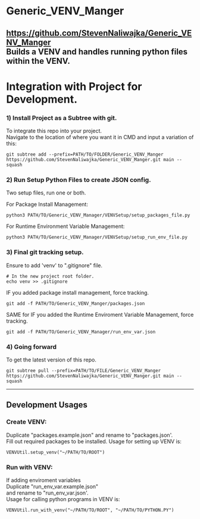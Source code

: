 # Generic_VENV_Manger
https://github.com/StevenNaliwajka/Generic_VENV_Manger  
Builds a VENV and handles running python files within the VENV.
------------------
# Integration with Project for Development.
### 1) Install Project as a Subtree with git.

To integrate this repo into your project.  
Navigate to the location of where you want it in CMD and input a variation of this:
```angular2html
git subtree add --prefix=PATH/TO/FOLDER/Generic_VENV_Manger https://github.com/StevenNaliwajka/Generic_VENV_Manger.git main --squash
```

### 2) Run Setup Python Files to create JSON config.
Two setup files, run one or both.

For Package Install Management:
```angular2html
python3 PATH/TO/Generic_VENV_Manager/VENVSetup/setup_packages_file.py
```

For Runtime Environment Variable Management:
```angular2html
python3 PATH/TO/Generic_VENV_Manager/VENVSetup/setup_run_env_file.py
```

### 3) Final git tracking setup.
Ensure to add 'venv' to ".gitignore" file.
```angular2html
# In the new project root folder.
echo venv >> .gitignore
```
IF you added package install management, force tracking.
```angular2html
git add -f PATH/TO/Generic_VENV_Manger/packages.json
```
SAME for IF you added the Runtime Enviroment Variable Management, force tracking.
```angular2html
git add -f PATH/TO/Generic_VENV_Manager/run_env_var.json
```
### 4) Going forward
To get the latest version of this repo.
```angular2html
git subtree pull --prefix=PATH/TO/FILE/Generic_VENV_Manger https://github.com/StevenNaliwajka/Generic_VENV_Manger.git main --squash
```
------------------

## Development Usages
### Create VENV:
Duplicate "packages.example.json"
and rename to "packages.json'.  
Fill out required packages to be installed.
Usage for setting up VENV is:  
```angular2html
VENVUtil.setup_venv("~/PATH/TO/ROOT")
```
### Run with VENV:
If adding enviroment variables  
Duplicate "run_env_var.example.json"  
and rename to "run_env_var.json'.  
Usage for calling python programs in VENV is:  
```angular2html
VENVUtil.run_with_venv("~/PATH/TO/ROOT", "~/PATH/TO/PYTHON.PY")
```
